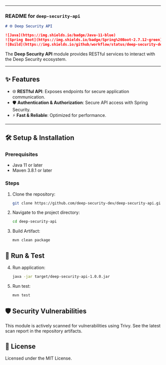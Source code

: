 
---

### **README for `deep-security-api`**

```markdown
# 🌐 Deep Security API

![Java](https://img.shields.io/badge/Java-11-blue) 
![Spring Boot](https://img.shields.io/badge/Spring%20Boot-2.7.12-green) 
![Build](https://img.shields.io/github/workflow/status/deep-security-dev/deep-security-api/Build%20and%20Scan)
```
The **Deep Security API** module provides RESTful services to interact with the Deep Security ecosystem.

---

## ✨ Features

- 🌐 **RESTful API**: Exposes endpoints for secure application communication.
- 🛡️ **Authentication & Authorization**: Secure API access with Spring Security.
- ⚡ **Fast & Reliable**: Optimized for performance.

---

## 🛠️ Setup & Installation

### Prerequisites
- Java 11 or later
- Maven 3.8.1 or later

### Steps
1. Clone the repository:
   ```bash
   git clone https://github.com/deep-security-dev/deep-security-api.git

2. Navigate to the project directory:
   ```bash
   cd deep-security-api
   ```
3. Build Artifact:
   ```bash
   mvn clean package
   ```

## 🚦 Run & Test
4. Run application:
   ```bash
   java -jar target/deep-security-api-1.0.0.jar
   ```
5. Run test:
   ```bash
   mvn test
   ```
## 🛡️ Security Vulnerabilities
This module is actively scanned for vulnerabilities using Trivy. See the latest scan report in the repository artifacts.

## 📄 License
Licensed under the MIT License.

